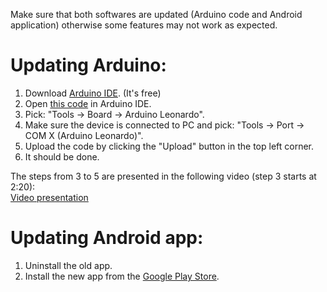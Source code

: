 Make sure that both softwares are updated (Arduino code and Android application) otherwise some features may not work as expected. 

# Updating Arduino:  
1. Download [Arduino IDE](https://www.arduino.cc/en/Main/Software). (It's free)  
2. Open [this code](https://github.com/michalmonday/supremeDuck/blob/master/source/supremeDuck.ino) in Arduino IDE.  
3. Pick: "Tools -> Board -> Arduino Leonardo".  
4. Make sure the device is connected to PC and pick: "Tools -> Port -> COM X (Arduino Leonardo)".  
5. Upload the code by clicking the "Upload" button in the top left corner.  
6. It should be done.

The steps from 3 to 5 are presented in the following video (step 3 starts at 2:20):  
[Video presentation](https://www.youtube.com/watch?v=KsuUSxYfdU8&index=4&list=PLnVVAaZSdNGtcMunS1_Wy3smTZLlzIaV2)

# Updating Android app:  
1. Uninstall the old app.
2. Install the new app from the [Google Play Store](https://play.google.com/store/apps/details?id=appinventor.ai_michalmonday17.supremeDuck).




